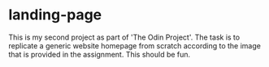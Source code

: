 # landing-page
This is my second project as part of 'The Odin Project'. The task is to replicate a generic website homepage from scratch according to the image that is provided in the assignment.
This should be fun.
